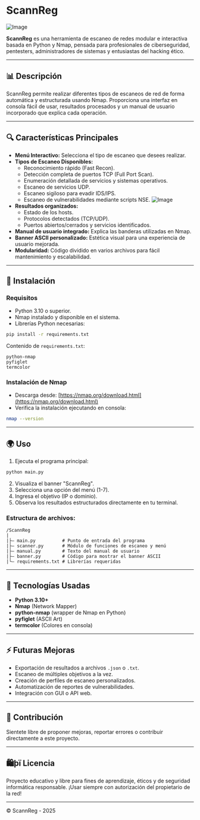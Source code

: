 # ScannReg

![Image](https://github.com/user-attachments/assets/b2aefe81-13e1-4618-b843-d22aad122115)

**ScannReg** es una herramienta de escaneo de redes modular e interactiva basada en Python y Nmap, pensada para profesionales de ciberseguridad, pentesters, administradores de sistemas y entusiastas del hacking ético.

---

## 📊 Descripción

ScannReg permite realizar diferentes tipos de escaneos de red de forma automática y estructurada usando Nmap. Proporciona una interfaz en consola fácil de usar, resultados procesados y un manual de usuario incorporado que explica cada operación.

---

## 🔍 Características Principales

- **Menú Interactivo:** Selecciona el tipo de escaneo que desees realizar.
- **Tipos de Escaneo Disponibles:**
  - Reconocimiento rápido (Fast Recon).
  - Detección completa de puertos TCP (Full Port Scan).
  - Enumeración detallada de servicios y sistemas operativos.
  - Escaneo de servicios UDP.
  - Escaneo sigiloso para evadir IDS/IPS.
  - Escaneo de vulnerabilidades mediante scripts NSE.
    ![Image](https://github.com/user-attachments/assets/947ad416-2ad0-4480-8e45-21f986604088)
- **Resultados organizados:**
  - Estado de los hosts.
  - Protocolos detectados (TCP/UDP).
  - Puertos abiertos/cerrados y servicios identificados.
- **Manual de usuario integrado:** Explica las banderas utilizadas en Nmap.
- **Banner ASCII personalizado:** Estética visual para una experiencia de usuario mejorada.
- **Modularidad:** Código dividido en varios archivos para fácil mantenimiento y escalabilidad.

---

## 🚿 Instalación

### Requisitos

- Python 3.10 o superior.
- Nmap instalado y disponible en el sistema.
- Librerías Python necesarias:

```bash
pip install -r requirements.txt
```

Contenido de `requirements.txt`:
```text
python-nmap
pyfiglet
termcolor
```

### Instalación de Nmap

- Descarga desde: [https://nmap.org/download.html](https://nmap.org/download.html)
- Verifica la instalación ejecutando en consola:
```bash
nmap --version
```

---

## 🌍 Uso

1. Ejecuta el programa principal:

```bash
python main.py
```

2. Visualiza el banner "ScannReg".
3. Selecciona una opción del menú (1-7).
4. Ingresa el objetivo (IP o dominio).
5. Observa los resultados estructurados directamente en tu terminal.


### Estructura de archivos:
```
/ScannReg
|
|├— main.py          # Punto de entrada del programa
|├— scanner.py       # Módulo de funciones de escaneo y menú
|├— manual.py        # Texto del manual de usuario
|├— banner.py        # Código para mostrar el banner ASCII
|└— requirements.txt # Librerías requeridas
```

---

## 🔢 Tecnologías Usadas
- **Python 3.10+**
- **Nmap** (Network Mapper)
- **python-nmap** (wrapper de Nmap en Python)
- **pyfiglet** (ASCII Art)
- **termcolor** (Colores en consola)

---

## ⚡ Futuras Mejoras
- Exportación de resultados a archivos `.json` o `.txt`.
- Escaneo de múltiples objetivos a la vez.
- Creación de perfiles de escaneo personalizados.
- Automatización de reportes de vulnerabilidades.
- Integración con GUI o API web.

---

## 🚀 Contribución

Sientete libre de proponer mejoras, reportar errores o contribuir directamente a este proyecto.

---

## 🛍þï Licencia

Proyecto educativo y libre para fines de aprendizaje, éticos y de seguridad informática responsable. ¡Usar siempre con autorización del propietario de la red!

---

© ScannReg - 2025


